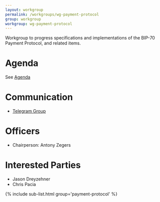 ```yaml
---
layout: workgroup
permalink: /workgroups/wg-payment-protocol
group: workgroup
workgroup: wg-payment-protocol
---
```


Workgroup to progress specifications and implementations of the BIP-70 Payment Protocol, and related items.

# Agenda

See [Agenda](agenda.md)

# Communication

* [Telegram Group](https://t.me/joinchat/DUeWWhMyedJ43gxEHCaalw)

# Officers

 * Chairperson: Antony Zegers

# Interested Parties

 * Jason Dreyzehner
 * Chris Pacia
 
{% include sub-list.html group='payment-protocol' %}
